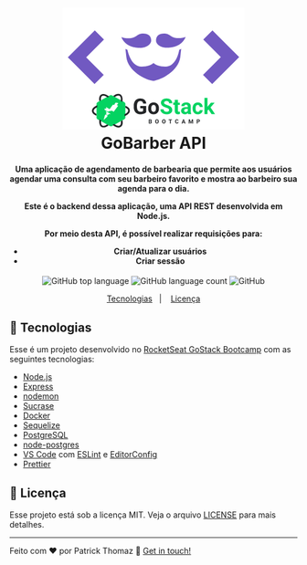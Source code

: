 <h1 align="center">
    <img alt="GoBarber API" src="./asset/gobarber_gostack.png" />
    <br>
    GoBarber API
</h1>

<h4 align="center">
  Uma aplicação de agendamento de barbearia que permite aos usuários agendar uma consulta com seu barbeiro favorito e mostra ao barbeiro sua agenda para o dia.

  Este é o backend dessa aplicação, uma API REST desenvolvida em Node.js.

  Por meio desta API, é possível realizar requisições para:

  - Criar/Atualizar usuários
  - Criar sessão
</h4>
<p align="center">
  <img alt="GitHub top language" src="https://img.shields.io/github/languages/top/patrickt26/gobarber-backend.svg">

  <img alt="GitHub language count" src="https://img.shields.io/github/languages/count/patrickt26/gobarber-backend.svg">

  <img alt="GitHub" src="https://img.shields.io/github/license/patrickt26/gobarber-backend.svg">
</p>

<p align="center">
  <a href="#rocket-tecnologias">Tecnologias</a>&nbsp;&nbsp;&nbsp;|&nbsp;&nbsp;&nbsp;
  <a href="#memo-licença">Licença</a>
</p>

## :rocket: Tecnologias

Esse é um projeto desenvolvido no [RocketSeat GoStack Bootcamp](https://rocketseat.com.br/bootcamp) com as seguintes tecnologias:

-  [Node.js][nodejs]
-  [Express](https://expressjs.com/)
-  [nodemon](https://nodemon.io/)
-  [Sucrase](https://github.com/alangpierce/sucrase)
-  [Docker](https://www.docker.com/docker-community)
-  [Sequelize](http://docs.sequelizejs.com/)
-  [PostgreSQL](https://www.postgresql.org/)
-  [node-postgres](https://www.npmjs.com/package/pg)
-  [VS Code][vc] com [ESLint][vceslint] e [EditorConfig][vceditconfig]
-  [Prettier][prettier]

## :memo: Licença
Esse projeto está sob a licença MIT. Veja o arquivo [LICENSE](https://github.com/patrickt26/gobarber-backend/blob/master/LICENSE) para mais detalhes.

---

Feito com ♥ por Patrick Thomaz :wave: [Get in touch!](https://www.linkedin.com/in/patrick-thomaz/)

[nodejs]: https://nodejs.org/
[yarn]: https://yarnpkg.com/
[vc]: https://code.visualstudio.com/
[vceditconfig]: https://marketplace.visualstudio.com/items?itemName=EditorConfig.EditorConfig
[vceslint]: https://marketplace.visualstudio.com/items?itemName=dbaeumer.vscode-eslint
[prettier]: https://prettier.io

